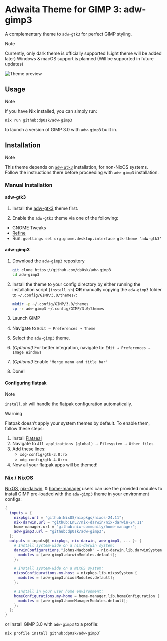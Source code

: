 # Adwaita Theme for GIMP 3: adw-gimp3

A complementary theme to `adw-gtk3` for perfect GIMP styling.

> [!NOTE]
> Currently, only dark theme is officially supported (Light theme will be added later)
> Windows & macOS support is planned (Will be supported in future updates)

![Theme preview](preview-dark.png)


## Usage

> [!NOTE]
> If you have Nix installed, you can simply run:
>
> `nix run github:dp0sk/adw-gimp3`
>
> to launch a version of GIMP 3.0 with `adw-gimp3` built in.


## Installation

> [!NOTE]
> This theme depends on [`adw-gtk3`](https://github.com/lassekongo83/adw-gtk3) installation,
> for non-NixOS systems.
> Follow the instructions there before proceeding with `adw-gimp3` installation.

### Manual Installation

#### adw-gtk3

1. Install the [adw-gtk3](https://github.com/lassekongo83/adw-gtk3) theme first.

2. Enable the `adw-gtk3` theme via one of the following:

  - GNOME Tweaks
  - [Refine](https://flathub.org/apps/page.tesk.Refine)
  - Run: `gsettings set org.gnome.desktop.interface gtk-theme 'adw-gtk3'`


#### adw-gimp3

1. Download the `adw-gimp3` repository

    ```bash
    git clone https://github.com/dp0sk/adw-gimp3
    cd adw-gimp3
    ```

2. Install the theme to your config directory by either running the installation script (`install.sh`) **OR** manually copying the `adw-gimp3` folder to `~/.config/GIMP/3.0/themes/`:

    ```bash
    mkdir -p ~/.config/GIMP/3.0/themes
    cp -r adw-gimp3 ~/.config/GIMP/3.0/themes
    ```

3. Launch GIMP
4. Navigate to `Edit → Preferences → Theme`
5. Select the `adw-gimp3` theme.
6. *(Optional)* For better integration, navigate to: `Edit → Preferences → Image Windows`
7. *(Optional)* Enable `"Merge menu and title bar"`
8. Done!

#### Configuring flatpak

> [!NOTE]
> `install.sh` will handle the flatpak configuration automatically.

> [!WARNING]
> Flatpak doesn’t apply your system themes by default. To enable them, follow these steps:

1. Install [Flatseal](https://flathub.org/apps/com.github.tchx84.Flatseal)
2. Navigate to `All applications (global) → Filesystem → Other files`
3. Add these lines: 	
   - `xdg-config/gtk-3.0:ro`
   - `xdg-config/gtk-4.0:ro`
4. Now all your flatpak apps will be themed!


### Nix / NixOS

[NixOS](https://nixos.org),
[nix-darwin](https://github.com/LnL7/nix-darwin), &
[home-manager](https://github.com/nix-community/home-manager)
users can use the provided modules to install GIMP pre-loaded with the `adw-gimp3` theme in your environment configs:

```nix
{
  inputs = {
    nixpkgs.url = "github:NixOS/nixpkgs/nixos-24.11";
    nix-darwin.url = "github:LnL7/nix-darwin/nix-darwin-24.11"
    home-manager.url = "github:nix-community/home-manager";
    adw-gimp3.url = "github:dp0sk/adw-gimp3";
  };
  outputs = inputs@{ nixpkgs, nix-darwin, adw-gimp3, ... }: {
    # Install system-wide on a nix-darwin system:
    darwinConfigurations."Johns-Macbook" = nix-darwin.lib.darwinSystem {
      modules = [adw-gimp3.darwinModules.default];
    };

    # Install system-wide on a NixOS system:
    nixosConfigurations.my-host = nixpkgs.lib.nixosSystem {
      modules = [adw-gimp3.nixosModules.default];
    };

    # Install in your user home environment:
    homeConfigurations.my-home = home-manager.lib.homeConfiguration {
      modules = [adw-gimp3.homeManagerModules.default];
    };
  };
}
```

or install GIMP 3.0 with `adw-gimp3` to a profile:

```bash
nix profile install github:dp0sk/adw-gimp3`
```

